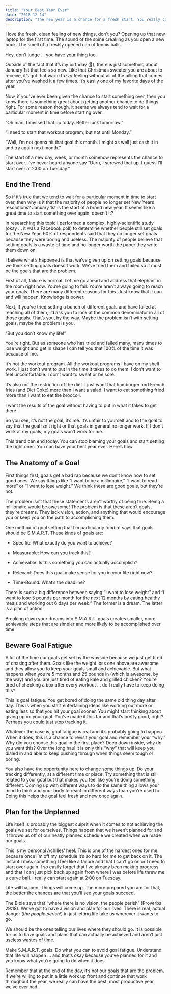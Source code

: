 ```yaml
---
title: "Your Best Year Ever"
date: "2018-12-14"
description: "The new year is a chance for a fresh start. You really can accomplish your dreams."
---
```


I love the fresh, clean feeling of new things, don’t you? Opening up that new laptop for the first time. The sound of the spine creaking as you open a new book. The smell of a freshly opened can of tennis balls.

Hey, don’t judge … you have your thing too.

Outside of the fact that it’s my birthday (🎉), there is just something about January 1st that feels so new. Like that Christmas sweater you are about to receive, it’s got that warm fuzzy feeling without all of the pilling that comes after you’ve washed it a few times. It’s easily one of my favorite days of the year.

Now, if you’ve ever been given the chance to start something over, then you know there is something great about getting another chance to do things right. For some reason though, it seems we always tend to wait for a particular moment in time before starting over.

“Oh man, I messed that up today. Better luck tomorrow.”

“I need to start that workout program, but not until Monday.”

“Well, I’m not gonna hit that goal this month. I might as well just cash it in and try again next month.”

The start of a new day, week, or month somehow represents the chance to start over. I’ve never heard anyone say “Darn, I screwed that up. I guess I’ll start over at 2:00 on Tuesday.”

## End the Trend

So if it’s true that we tend to wait for a particular moment in time to start over, then why is it that the majority of people no longer set New Years resolutions? January 1st is the start of a brand new year. It seems like a great time to start something over again, doesn’t it?

In researching this topic I performed a complex, highly-scientific study (okay … it was a Facebook poll) to determine whether people still set goals for the New Year. 60% of respondents said that they no longer set goals because they were boring and useless. The majority of people believe that setting goals is a waste of time and no longer worth the paper they write them down on.

I believe what’s happened is that we’ve given up on setting goals because we think setting goals doesn’t work. We’ve tried them and failed so it must be the goals that are the problem.

First of all, failure is normal. Let me go ahead and address that elephant in the room right now. You’re going to fail. You’re aren’t always going to reach your goals. There are many different reasons for this. Just know that it can and will happen. Knowledge is power.

Next, if you’ve tried setting a bunch of different goals and have failed at reaching all of them, I’d ask you to look at the common denominator in all of those goals. That’s you, by the way. Maybe the problem isn’t with setting goals, maybe the problem is you.

“But you don’t know my life!”

You’re right. But as someone who has tried and failed many, many times to lose weight and get in shape I can tell you that 100% of the time it was because of me.

It’s not the workout program. All the workout programs I have on my shelf work. I just don’t want to put in the time it takes to do them. I don’t want to feel uncomfortable. I don’t want to sweat or be sore.

It’s also not the restriction of the diet. I just want that hamburger and French fries (and Diet Coke) more than I want a salad. I want to eat something fried more than I want to eat the broccoli.

I want the results of the goal without having to put in what it takes to get there.

So you see, it’s not the goal, it’s me. It’s unfair to yourself and to the goal to say that the goal isn’t right or that goals in general no longer work. If I don’t work at my goals, my goals won’t work for me.

This trend can end today. You can stop blaming your goals and start setting the right ones. You can have your best year ever. Here’s how.

## The Anatomy of a Goal

First things first, goals get a bad rap because we don’t know how to set good ones. We say things like “I want to be a millionaire,” “I want to read more” or “I want to lose weight.” We think these are good goals, but they’re not.

The problem isn’t that these statements aren’t worthy of being true. Being a millionaire would be awesome! The problem is that these aren’t goals, they’re dreams. They lack vision, action, and anything that would encourage you or keep you on the path to accomplishing them.

One method of goal setting that I’m particularly fond of says that goals should be S.M.A.R.T. These kinds of goals are:

- Specific: What exactly do you want to achieve?

- Measurable: How can you track this?

- Achievable: Is this something you can actually accomplish?

- Relevant: Does this goal make sense for you in your life right now?

- Time-Bound: What’s the deadline?

There is such a big difference between saying “I want to lose weight” and “I want to lose 5 pounds per month for the next 12 months by eating healthy meals and working out 6 days per week.” The former is a dream. The latter is a plan of action.

Breaking down your dreams into S.M.A.R.T. goals creates smaller, more achievable steps that are simpler and more likely to be accomplished over time.

## Beware Goal Fatigue

A lot of the time our goals get set by the wayside because we just get tired of chasing after them. Goals like the weight loss one above are awesome and they allow you to keep your goals small and achievable. But what happens when you’re 5 months and 25 pounds in (which is awesome, by the way) and you are just tired of eating kale and grilled chicken? You’re tired of checking a box after every workout … do I really have to keep doing this?

This is goal fatigue. You get bored of doing the same old thing day after day. This is when you start entertaining ideas like working out more or eating less so that you hit your goal sooner. You might start thinking about giving up on your goal. You’ve made it this far and that’s pretty good, right? Perhaps you could just stop tracking it.

Whatever the case is, goal fatigue is real and it’s probably going to happen. When it does, this is a chance to revisit your goal and remember your “why.” Why did you choose this goal in the first place? Deep down inside, why do you want this? Over the long haul it is only this “why” that will keep you dialed in and able to keep pushing through when things seem tough or boring.

You also have the opportunity here to change some things up. Do your tracking differently, at a different time or place. Try something that is still related to your goal but that makes you feel like you’re doing something different. Coming up with different ways to do the same thing allows your mind to think and your body to react in different ways than you’re used to. Doing this helps the goal feel fresh and new once again.

## Plan for the Unplanned

Life itself is probably the biggest culprit when it comes to not achieving the goals we set for ourselves. Things happen that we haven’t planned for and it throws us off of our neatly planned schedule we created when we made our goals.

This is my personal Achilles’ heel. This is one of the hardest ones for me because once I’m off my schedule it’s so hard for me to get back on it. The instant I miss something I feel like a failure and that I can’t go on or I need to start over again. I so easily forget that I’ve already been making progress and that I can just pick back up again from where I was before life threw me a curve ball. I really can start again at 2:00 on Tuesday.

Life will happen. Things will come up. The more prepared you are for that, the better the chances are that you’ll see your goals succeed.

The Bible says that “where there is no vision, the people perish” (Proverbs 29:18). We’ve got to have a vision and plan for our lives. There is real, actual danger (_the people perish!_) in just letting life take us wherever it wants to go.

We should be the ones telling our lives where they should go. It is possible for us to have goals and plans that can actually be achieved and aren’t just useless wastes of time.

Make S.M.A.R.T. goals. Do what you can to avoid goal fatigue. Understand that life will happen … and that’s okay because you’ve planned for it and you know what you’re going to do when it does.

Remember that at the end of the day, it’s not our goals that are the problem. If we’re willing to put in a little work up front and continue that work throughout the year, we really can have the best, most productive year we’ve ever had.
